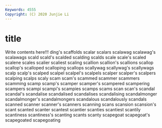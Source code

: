```yaml
---
Keywords: 4555
Copyright: (C) 2020 Junjie Li
---
```


# title

Write contents here!!!
ding's 
scaffolds 
scalar 
scalars 
scalawag 
scalawag's 
scalawags 
scald 
scald's 
scalded
scalding 
scalds 
scale 
scale's 
scaled 
scalene 
scales 
scalier 
scaliest 
scaling
scallion 
scallion's 
scallions 
scallop 
scallop's 
scalloped 
scalloping 
scallops 
scallywag 
scallywag's
scallywags 
scalp 
scalp's 
scalped 
scalpel 
scalpel's 
scalpels 
scalper 
scalper's 
scalpers
scalping 
scalps 
scaly 
scam 
scam's 
scammed 
scammer 
scammers 
scamming 
scamp
scamp's 
scamper 
scamper's 
scampered 
scampering 
scampers 
scampi 
scampi's 
scampies 
scamps
scams 
scan 
scan's 
scandal 
scandal's 
scandalise 
scandalised 
scandalises 
scandalising 
scandalmonger
scandalmonger's 
scandalmongers 
scandalous 
scandalously 
scandals 
scanned 
scanner 
scanner's 
scanners 
scanning
scans 
scansion 
scansion's 
scant 
scanted 
scanter 
scantest 
scantier 
scanties 
scantiest
scantily 
scantiness 
scantiness's 
scanting 
scants 
scanty 
scapegoat 
scapegoat's 
scapegoated 
scapegoating

